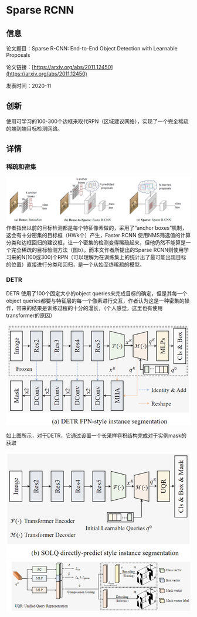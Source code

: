 # Sparse RCNN

## 信息

论文题目：Sparse R-CNN: End-to-End Object Detection with Learnable Proposals

论文链接：[https://arxiv.org/abs/2011.12450](https://arxiv.org/abs/2011.12450)

发表时间：2020-11

## 创新

使用可学习的100-300个边框来取代RPN（区域建议网络），实现了一个完全稀疏的端到端目标检测网络。


## 详情

### 稀疏和密集
![](../../../img/article/2022-03-15-15-25-43.png)
作者指出以前的目标检测都是每个特征像素做的，采用了“anchor boxes”机制，这会有十分密集的目标框（HWk个）产生，Faster RCNN 使用NMS筛选值的计算分类和边框回归的建议框，让一个密集的检测变得稀疏起来，但他仍然不能算是一个完全稀疏的目标检测方法（图b）。而本文作者所提出的Sparse RCNN则使用学习来的N(100或300)个RPN（可以理解为在训练集上的统计出了最可能出现目标的位置）直接进行分类和回归，是一个从始至终稀疏的模型。


### DETR
DETR 使用了100个固定大小的object queries来完成目标的确定，但是其每一个object queries都要与特征层的每一个像素进行交互，作者认为这是一种密集的操作，带来的结果是训练过程的十分的漫长，（个人感觉，这里也有使用transformer的原因）


![](../../../img/article/2022-03-12-13-59-28.png)

如上图所示，对于DETR，它通过设置一个长采样卷积结构完成对于实例mask的获取

![](../../../img/article/2022-03-12-13-58-55.png)
![](../../../img/article/2022-03-12-14-03-40.png)
